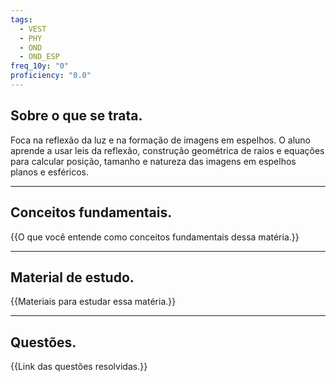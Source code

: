 ```yaml
---
tags:
  - VEST
  - PHY
  - OND
  - OND_ESP
freq_10y: "0"
proficiency: "0.0"
---
```

## Sobre o que se trata.

Foca na reflexão da luz e na formação de imagens em espelhos. O aluno aprende a usar leis da reflexão, construção geométrica de raios e equações para calcular posição, tamanho e natureza das imagens em espelhos planos e esféricos.

--- 
## Conceitos fundamentais.

{{O que você entende como conceitos fundamentais dessa matéria.}}

---
## Material de estudo.

{{Materiais para estudar essa matéria.}}

--- 
## Questões.

{{Link das questões resolvidas.}}
